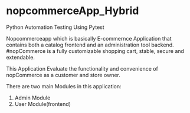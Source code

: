 # nopcommerceApp_Hybrid

Python Automation Testing Using Pytest

Nopcommerceapp which is basically E-commernce Application that contains both a catalog frontend and an administration tool backend. #nopCommerce is a fully customizable shopping cart, stable, secure and extendable.

This Application Evaluate the functionality and convenience of nopCommerce as a customer and store owner.

There are two main Modules in this application:
1. Admin Module
2. User Module(frontend)
   
